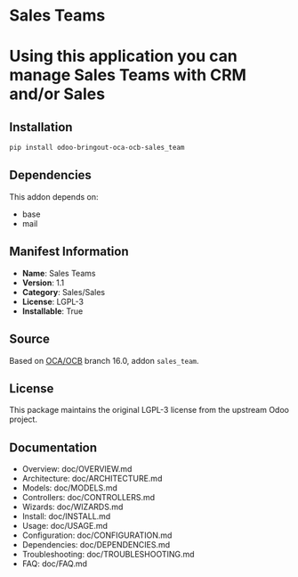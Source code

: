 # Sales Teams


Using this application you can manage Sales Teams with CRM and/or Sales
=======================================================================
 

## Installation

```bash
pip install odoo-bringout-oca-ocb-sales_team
```

## Dependencies

This addon depends on:
- base
- mail

## Manifest Information

- **Name**: Sales Teams
- **Version**: 1.1
- **Category**: Sales/Sales
- **License**: LGPL-3
- **Installable**: True

## Source

Based on [OCA/OCB](https://github.com/OCA/OCB) branch 16.0, addon `sales_team`.

## License

This package maintains the original LGPL-3 license from the upstream Odoo project.

## Documentation

- Overview: doc/OVERVIEW.md
- Architecture: doc/ARCHITECTURE.md
- Models: doc/MODELS.md
- Controllers: doc/CONTROLLERS.md
- Wizards: doc/WIZARDS.md
- Install: doc/INSTALL.md
- Usage: doc/USAGE.md
- Configuration: doc/CONFIGURATION.md
- Dependencies: doc/DEPENDENCIES.md
- Troubleshooting: doc/TROUBLESHOOTING.md
- FAQ: doc/FAQ.md
